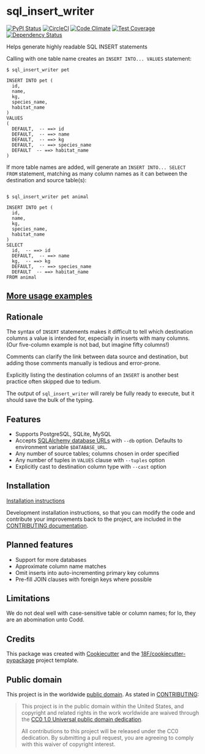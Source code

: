 # sql_insert_writer

[![PyPI Status](https://img.shields.io/pypi/v/sql_insert_writer.svg)](https://pypi.python.org/pypi/sql_insert_writer)
[![CircleCI](https://circleci.com/gh/18F/sql_insert_writer.svg?style=svg)](https://circleci.com/gh/18F/sql_insert_writer)
[![Code Climate](https://codeclimate.com/github/18F/sql_insert_writer/badges/gpa.svg)](https://codeclimate.com/github/18F/sql_insert_writer)
[![Test Coverage](https://codeclimate.com/github/18F/sql_insert_writer/badges/coverage.svg)](https://codeclimate.com/github/18F/sql_insert_writer/coverage)
[![Dependency Status](https://gemnasium.com/badges/github.com/18F/sql_insert_writer.svg)](https://gemnasium.com/github.com/18F/sql_insert_writer)

Helps generate highly readable SQL INSERT statements

Calling with one table name creates an `INSERT INTO... VALUES` statement:

```
$ sql_insert_writer pet

INSERT INTO pet (
  id,
  name,
  kg,
  species_name,
  habitat_name
)
VALUES
(
  DEFAULT,  -- ==> id
  DEFAULT,  -- ==> name
  DEFAULT,  -- ==> kg
  DEFAULT,  -- ==> species_name
  DEFAULT  -- ==> habitat_name
)
```

If more table names are added, will generate an `INSERT INTO... SELECT FROM`
statement, matching as many column names as it can between the destination
and source table(s):

```

$ sql_insert_writer pet animal

INSERT INTO pet (
  id,
  name,
  kg,
  species_name,
  habitat_name
)
SELECT
  id,  -- ==> id
  DEFAULT,  -- ==> name
  kg,  -- ==> kg
  DEFAULT,  -- ==> species_name
  DEFAULT  -- ==> habitat_name
FROM animal
```

## [More usage examples](docs/usage.rst)

## Rationale

The syntax of `INSERT` statements makes it difficult to tell which destination columns a value is intended for,
especially in inserts with many columns.  (Our five-column example is not bad, but imagine fifty columns!)

Comments can clarify the link between data source and destination, but adding those comments manually is tedious and error-prone.

Explicitly listing the destination columns of an `INSERT` is another best practice often skipped due to tedium.

The output of `sql_insert_writer` will rarely be fully ready to execute, but it should save the bulk of the typing.

## Features

- Supports PostgreSQL, SQLite, MySQL
- Accepts [SQLAlchemy database URLs](http://docs.sqlalchemy.org/en/latest/core/engines.html) with `--db` option.  Defaults to environment variable `$DATABASE_URL`.
- Any number of source tables; columns chosen in order specified
- Any number of tuples in `VALUES` clause with `--tuples` option
- Explicitly cast to destination column type with `--cast` option

## Installation

[Installation instructions](docs/installation.rst)

Development installation instructions, so that
you can modify the code and contribute your
improvements back to the project, are included
in the [CONTRIBUTING documentation](CONTRIBUTING.rst).

## Planned features

- Support for more databases
- Approximate column name matches
- Omit inserts into auto-incrementing primary key columns
- Pre-fill JOIN clauses with foreign keys where possible

## Limitations

We do not deal well with case-sensitive table or column names; for lo, they are an abomination unto Codd.

## Credits

This package was created with [Cookiecutter](https://github.com/audreyr/cookiecutter)
and the [18F/cookiecutter-pypackage](https://github.com/audreyr/cookiecutter-pypackage)
project template.

## Public domain

This project is in the worldwide [public domain](LICENSE.md). As stated in [CONTRIBUTING](CONTRIBUTING.rst):

> This project is in the public domain within the United States, and copyright and related rights in the work worldwide are waived through the [CC0 1.0 Universal public domain dedication](https://creativecommons.org/publicdomain/zero/1.0/).
>
> All contributions to this project will be released under the CC0 dedication. By submitting a pull request, you are agreeing to comply with this waiver of copyright interest.
